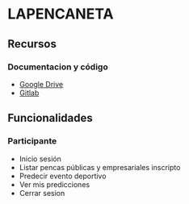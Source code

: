# LAPENCANETA

## Recursos

### Documentacion y código

- [Google Drive](https://drive.google.com/drive/folders/1z86tVgEpshl88ZZHCkr_1T1qfzVzKB0i?usp=share_link)
- [Gitlab](https://gitlab.fing.edu.uy/tsi-final-g2)

## Funcionalidades

### Participante

- Inicio sesión
- Listar pencas públicas y empresariales inscripto
- Predecir evento deportivo
- Ver mis predicciones
- Cerrar sesion
